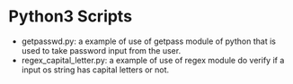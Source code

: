 # Python3 Scripts
- getpasswd.py: a example of use of getpass module of python that is used to take password input from the user.
- regex_capital_letter.py: a example of use of regex module do verify if a input os string has capital letters or not. 
